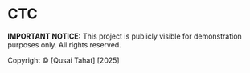 # CTC

**IMPORTANT NOTICE:**
This project is publicly visible for demonstration purposes only.
All rights reserved.

Copyright © [Qusai Tahat] [2025]
